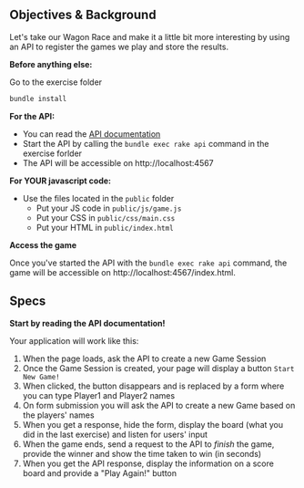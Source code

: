 ## Objectives & Background

Let's take our Wagon Race and make it a little bit more interesting by using an API to register the games we play and store the results.

**Before anything else:**

Go to the exercise folder

```bash
bundle install
```

**For the API:**

* You can read the [API documentation](https://github.com/lewagon/fullstack-challenges/blob/master/04-Front-End/07-HTTP-and-Ajax/Optional-01-AJAX-wagon-race/API.md)
* Start the API by calling the `bundle exec rake api` command in the exercise forlder
* The API will be accessible on http://localhost:4567

**For YOUR javascript code:**

* Use the files located in the `public` folder
  * Put your JS code in `public/js/game.js`
  * Put your CSS in `public/css/main.css`
  * Put your HTML in `public/index.html`

**Access the game**

Once you've started the API with the `bundle exec rake api` command, the game will be accessible on http://localhost:4567/index.html.

## Specs

**Start by reading the API documentation!**

Your application will work like this:

1. When the page loads, ask the API to create a new Game Session
2. Once the Game Session is created, your page will display a button `Start New Game!`
3. When clicked, the button disappears and is replaced by a form where you can type Player1 and Player2 names
4. On form submission you will ask the API to create a new Game based on the players' names
5. When you get a response, hide the form, display the board (what you did in the last exercise) and listen for users' input
6. When the game ends, send a request to the API to _finish_ the game, provide the winner and show the time taken to win (in seconds)
7. When you get the API response, display the information on a score board and provide a "Play Again!" button
